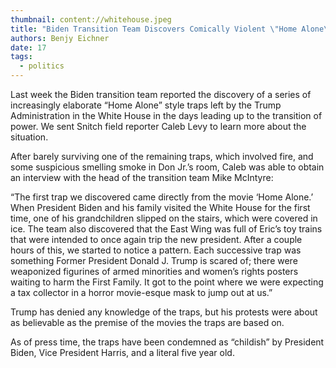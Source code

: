 ```yaml
---
thumbnail: content://whitehouse.jpeg
title: "Biden Transition Team Discovers Comically Violent \"Home Alone\" Style Traps Hidden Throughout White House"
authors: Benjy Eichner
date: 17
tags:
  - politics
---
```


Last week the Biden transition team reported the discovery of a series of increasingly elaborate “Home Alone” style traps left by the Trump Administration in the White House in the days leading up to the transition of power. We sent Snitch field reporter Caleb Levy to learn more about the situation. 

After barely surviving one of the remaining traps, which involved fire, and some suspicious smelling smoke in Don Jr.’s room, Caleb was able to obtain an interview with the head of the transition team Mike McIntyre:

“The first trap we discovered came directly from the movie ‘Home Alone.’ When President Biden and his family visited the White House for the first time, one of his grandchildren slipped on the stairs, which were covered in ice. The team also discovered that the East Wing was full of Eric’s toy trains that were intended to once again trip the new president. After a couple hours of this, we started to notice a pattern. Each successive trap was something Former President Donald J. Trump is scared of; there were weaponized figurines of armed minorities and women’s rights posters waiting to harm the First Family. It got to the point where we were expecting a tax collector in a horror movie-esque mask to jump out at us.”

Trump has denied any knowledge of the traps, but his protests were about as believable as the premise of the movies the traps are based on.

As of press time, the traps have been condemned as “childish” by President Biden, Vice President Harris, and a literal five year old.

 





